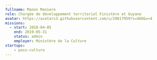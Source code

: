 ```yaml
---
fullname: Manon Maniere
role: Chargée de développement territorial Finistère et Guyane
avatar: https://avatars3.githubusercontent.com/u/29817959?s=460&v=4
missions:
  - start: 2018-04-05
    end: 2019-05-31
    status: admin
    employer: Ministère de la Culture
startups:
    - pass-culture
---
```

